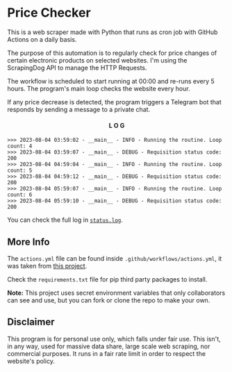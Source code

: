 # Price Checker
This is a web scraper made with Python that runs as cron job with GitHub Actions on a daily basis.

The purpose of this automation is to regularly check for price changes of certain electronic products on selected websites. I'm using the ScrapingDog API to manage the HTTP Requests.

The workflow is scheduled to start running at 00:00 and re-runs every 5 hours. The program's main loop checks the website every hour.

If any price decrease is detected, the program triggers a Telegram bot that responds by sending a message to a private chat.

<div align="center" >

#### L O G

</div>

```
>>> 2023-08-04 03:59:02 - __main__ - INFO - Running the routine. Loop count: 4
>>> 2023-08-04 03:59:07 - __main__ - DEBUG - Requisition status code: 200
>>> 2023-08-04 04:59:04 - __main__ - INFO - Running the routine. Loop count: 5
>>> 2023-08-04 04:59:12 - __main__ - DEBUG - Requisition status code: 200
>>> 2023-08-04 05:59:07 - __main__ - INFO - Running the routine. Loop count: 6
>>> 2023-08-04 05:59:10 - __main__ - DEBUG - Requisition status code: 200
```

You can check the full log in [`status.log`](./status.log).

## More Info

The `actions.yml` file can be found inside `.github/workflows/actions.yml`, it was taken from [this project](https://github.com/patrickloeber/python-github-action-template).

Check the `requirements.txt` file for pip third party packages to install.

<strong>Note:</strong> This project uses secret environment variables that only collaborators can see and use, but you can fork or clone the repo to make your own. 

## Disclaimer
This program is for personal use only, which falls under fair use. This isn't, in any way, used for massive data share, large scale web scraping, nor commercial purposes. It runs in a fair rate limit in order to respect the website's policy.
